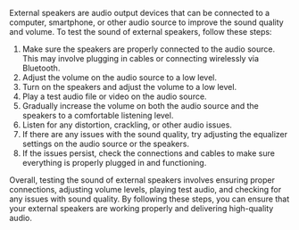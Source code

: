 External speakers are audio output devices that can be connected to a computer, smartphone, or other audio source to improve the sound quality and volume. To test the sound of external speakers, follow these steps:

1. Make sure the speakers are properly connected to the audio source. This may involve plugging in cables or connecting wirelessly via Bluetooth.
2. Adjust the volume on the audio source to a low level.
3. Turn on the speakers and adjust the volume to a low level.
4. Play a test audio file or video on the audio source.
5. Gradually increase the volume on both the audio source and the speakers to a comfortable listening level.
6. Listen for any distortion, crackling, or other audio issues.
7. If there are any issues with the sound quality, try adjusting the equalizer settings on the audio source or the speakers.
8. If the issues persist, check the connections and cables to make sure everything is properly plugged in and functioning.

Overall, testing the sound of external speakers involves ensuring proper connections, adjusting volume levels, playing test audio, and checking for any issues with sound quality. By following these steps, you can ensure that your external speakers are working properly and delivering high-quality audio.